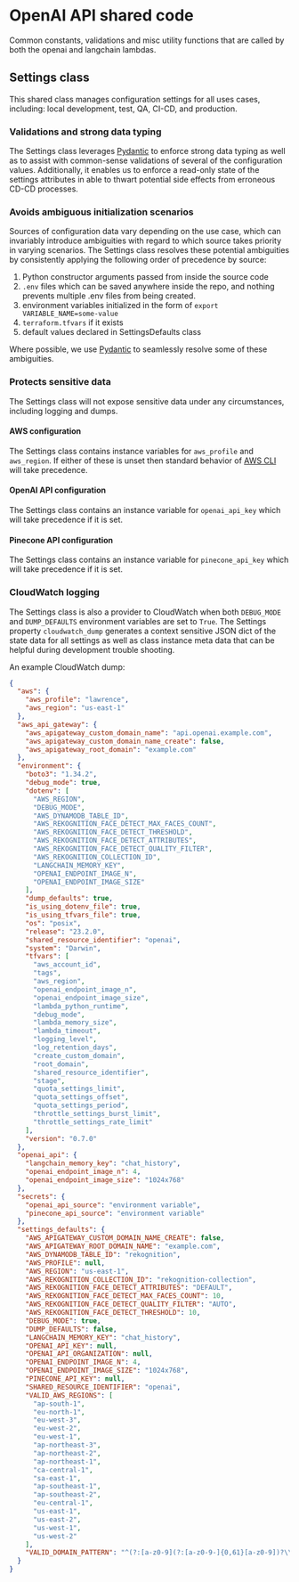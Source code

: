# OpenAI API shared code

Common constants, validations and misc utility functions that are called by both the openai and langchain lambdas.

## Settings class

This shared class manages configuration settings for all uses cases, including: local development, test, QA, CI-CD, and production.

### Validations and strong data typing

The Settings class leverages [Pydantic](https://docs.pydantic.dev/latest/) to enforce strong data typing as well as to assist with common-sense validations of several of the configuration values. Additionally, it enables us to enforce a read-only state of the settings attributes in able to thwart potential side effects from erroneous CD-CD processes.

### Avoids ambiguous initialization scenarios

Sources of configuration data vary depending on the use case, which can invariably introduce ambiguities with regard to which source takes priority in varying scenarios. The Settings class resolves these potential ambiguities by consistently applying the following order of precedence by source:

1. Python constructor arguments passed from inside the source code
2. `.env` files which can be saved anywhere inside the repo, and nothing prevents multiple .env files from being created.
3. environment variables initialized in the form of `export VARIABLE_NAME=some-value`
4. `terraform.tfvars` if it exists
5. default values declared in SettingsDefaults class

Where possible, we use [Pydantic](https://docs.pydantic.dev/latest/) to seamlessly resolve some of these ambiguities.

### Protects sensitive data

The Settings class will not expose sensitive data under any circumstances, including logging and dumps.

#### AWS configuration

The Settings class contains instance variables for `aws_profile` and `aws_region`. If either of these is unset then standard behavior of [AWS CLI](https://aws.amazon.com/cli/) will take precedence.

#### OpenAI API configuration

The Settings class contains an instance variable for `openai_api_key` which will take precedence if it is set.

#### Pinecone API configuration

The Settings class contains an instance variable for `pinecone_api_key` which will take precedence if it is set.

### CloudWatch logging

The Settings class is also a provider to CloudWatch when both `DEBUG_MODE` and `DUMP_DEFAULTS` environment variables are set to `True`. The Settings property `cloudwatch_dump` generates a context sensitive JSON dict of the state data for all settings as well as class instance meta data that can be helpful during development trouble shooting.

An example CloudWatch dump:

```json
{
  "aws": {
    "aws_profile": "lawrence",
    "aws_region": "us-east-1"
  },
  "aws_api_gateway": {
    "aws_apigateway_custom_domain_name": "api.openai.example.com",
    "aws_apigateway_custom_domain_name_create": false,
    "aws_apigateway_root_domain": "example.com"
  },
  "environment": {
    "boto3": "1.34.2",
    "debug_mode": true,
    "dotenv": [
      "AWS_REGION",
      "DEBUG_MODE",
      "AWS_DYNAMODB_TABLE_ID",
      "AWS_REKOGNITION_FACE_DETECT_MAX_FACES_COUNT",
      "AWS_REKOGNITION_FACE_DETECT_THRESHOLD",
      "AWS_REKOGNITION_FACE_DETECT_ATTRIBUTES",
      "AWS_REKOGNITION_FACE_DETECT_QUALITY_FILTER",
      "AWS_REKOGNITION_COLLECTION_ID",
      "LANGCHAIN_MEMORY_KEY",
      "OPENAI_ENDPOINT_IMAGE_N",
      "OPENAI_ENDPOINT_IMAGE_SIZE"
    ],
    "dump_defaults": true,
    "is_using_dotenv_file": true,
    "is_using_tfvars_file": true,
    "os": "posix",
    "release": "23.2.0",
    "shared_resource_identifier": "openai",
    "system": "Darwin",
    "tfvars": [
      "aws_account_id",
      "tags",
      "aws_region",
      "openai_endpoint_image_n",
      "openai_endpoint_image_size",
      "lambda_python_runtime",
      "debug_mode",
      "lambda_memory_size",
      "lambda_timeout",
      "logging_level",
      "log_retention_days",
      "create_custom_domain",
      "root_domain",
      "shared_resource_identifier",
      "stage",
      "quota_settings_limit",
      "quota_settings_offset",
      "quota_settings_period",
      "throttle_settings_burst_limit",
      "throttle_settings_rate_limit"
    ],
    "version": "0.7.0"
  },
  "openai_api": {
    "langchain_memory_key": "chat_history",
    "openai_endpoint_image_n": 4,
    "openai_endpoint_image_size": "1024x768"
  },
  "secrets": {
    "openai_api_source": "environment variable",
    "pinecone_api_source": "environment variable"
  },
  "settings_defaults": {
    "AWS_APIGATEWAY_CUSTOM_DOMAIN_NAME_CREATE": false,
    "AWS_APIGATEWAY_ROOT_DOMAIN_NAME": "example.com",
    "AWS_DYNAMODB_TABLE_ID": "rekognition",
    "AWS_PROFILE": null,
    "AWS_REGION": "us-east-1",
    "AWS_REKOGNITION_COLLECTION_ID": "rekognition-collection",
    "AWS_REKOGNITION_FACE_DETECT_ATTRIBUTES": "DEFAULT",
    "AWS_REKOGNITION_FACE_DETECT_MAX_FACES_COUNT": 10,
    "AWS_REKOGNITION_FACE_DETECT_QUALITY_FILTER": "AUTO",
    "AWS_REKOGNITION_FACE_DETECT_THRESHOLD": 10,
    "DEBUG_MODE": true,
    "DUMP_DEFAULTS": false,
    "LANGCHAIN_MEMORY_KEY": "chat_history",
    "OPENAI_API_KEY": null,
    "OPENAI_API_ORGANIZATION": null,
    "OPENAI_ENDPOINT_IMAGE_N": 4,
    "OPENAI_ENDPOINT_IMAGE_SIZE": "1024x768",
    "PINECONE_API_KEY": null,
    "SHARED_RESOURCE_IDENTIFIER": "openai",
    "VALID_AWS_REGIONS": [
      "ap-south-1",
      "eu-north-1",
      "eu-west-3",
      "eu-west-2",
      "eu-west-1",
      "ap-northeast-3",
      "ap-northeast-2",
      "ap-northeast-1",
      "ca-central-1",
      "sa-east-1",
      "ap-southeast-1",
      "ap-southeast-2",
      "eu-central-1",
      "us-east-1",
      "us-east-2",
      "us-west-1",
      "us-west-2"
    ],
    "VALID_DOMAIN_PATTERN": "^(?:[a-z0-9](?:[a-z0-9-]{0,61}[a-z0-9])?\\.)+[a-z0-9][a-z0-9-]{0,61}[a-z0-9]$"
  }
}
```
